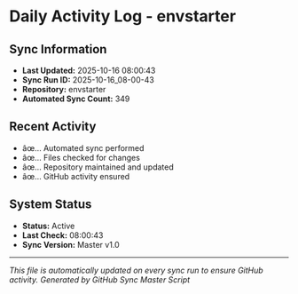 ﻿# Daily Activity Log - envstarter

## Sync Information
- **Last Updated:** 2025-10-16 08:00:43
- **Sync Run ID:** 2025-10-16_08-00-43
- **Repository:** envstarter
- **Automated Sync Count:** 349

## Recent Activity
- âœ… Automated sync performed
- âœ… Files checked for changes
- âœ… Repository maintained and updated
- âœ… GitHub activity ensured

## System Status
- **Status:** Active
- **Last Check:** 08:00:43
- **Sync Version:** Master v1.0

---
*This file is automatically updated on every sync run to ensure GitHub activity.*
*Generated by GitHub Sync Master Script*

